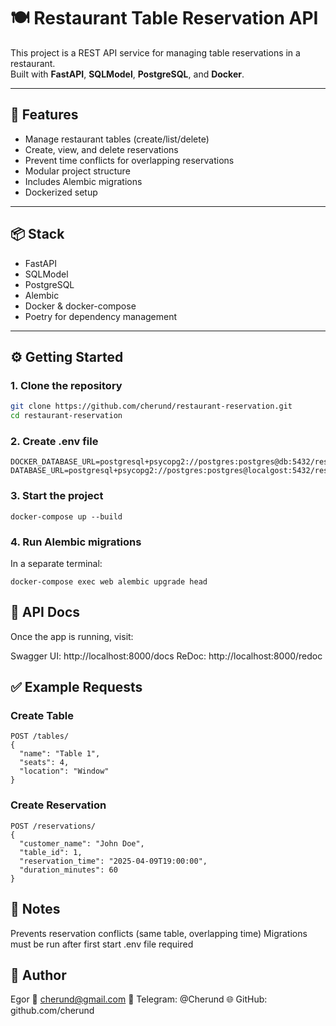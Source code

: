 # 🍽️ Restaurant Table Reservation API

This project is a REST API service for managing table reservations in a restaurant.  
Built with **FastAPI**, **SQLModel**, **PostgreSQL**, and **Docker**.

---

## 🚀 Features

- Manage restaurant tables (create/list/delete)
- Create, view, and delete reservations
- Prevent time conflicts for overlapping reservations
- Modular project structure
- Includes Alembic migrations
- Dockerized setup

---

## 📦 Stack

- FastAPI
- SQLModel
- PostgreSQL
- Alembic
- Docker & docker-compose
- Poetry for dependency management

---

## ⚙️ Getting Started

### 1. Clone the repository

```bash
git clone https://github.com/cherund/restaurant-reservation.git
cd restaurant-reservation
```

### 2. Create .env file
```
DOCKER_DATABASE_URL=postgresql+psycopg2://postgres:postgres@db:5432/restaurant
DATABASE_URL=postgresql+psycopg2://postgres:postgres@localgost:5432/restaurant
```

### 3. Start the project
```
docker-compose up --build
```

### 4. Run Alembic migrations
In a separate terminal:

```
docker-compose exec web alembic upgrade head
```

## 🧪 API Docs

Once the app is running, visit:

Swagger UI: http://localhost:8000/docs
ReDoc: http://localhost:8000/redoc

## ✅ Example Requests

### Create Table
```
POST /tables/
{
  "name": "Table 1",
  "seats": 4,
  "location": "Window"
} 
```

### Create Reservation
```
POST /reservations/
{
  "customer_name": "John Doe",
  "table_id": 1,
  "reservation_time": "2025-04-09T19:00:00",
  "duration_minutes": 60
}
```

## 🧠 Notes

Prevents reservation conflicts (same table, overlapping time)
Migrations must be run after first start
.env file required

## 👤 Author

Egor
📧 cherund@gmail.com
💬 Telegram: @Cherund
🌐 GitHub: github.com/cherund